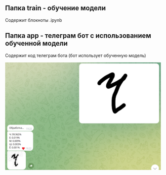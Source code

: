 ## Папка train - обучение модели
Содержит блокноты .ipynb

## Папка app - телеграм бот с использованием обученной модели
Содержит код телеграм бота (бот использует обученную модель)

![](./assets/preview1.png)